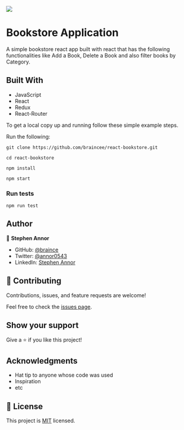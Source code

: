 ![](https://img.shields.io/badge/Microverse-blueviolet)

# Bookstore Application

A simple bookstore react app built with react that has the following functionalities like Add a Book, Delete a Book and also filter books by Category.


## Built With

- JavaScript
- React
- Redux
- React-Router

To get a local copy up and running follow these simple example steps.

Run the following:
   ```
   git clone https://github.com/braincee/react-bookstore.git

   cd react-bookstore

   npm install

   npm start
   ```


### Run tests

  ```
  npm run test
  ```

## Author

👤 **Stephen Annor**

- GitHub: [@braince](https://github.com/braincee/)
- Twitter: [@annor0543](https://twitter.com/annor0543/)
- LinkedIn: [Stephen Annor](https://www.linkedin.com/in/stephen-annor/)


## 🤝 Contributing

Contributions, issues, and feature requests are welcome!

Feel free to check the [issues page](https://github.com/braincee/react-bookstore/issues/).

## Show your support

Give a ⭐️ if you like this project!

## Acknowledgments

- Hat tip to anyone whose code was used
- Inspiration
- etc

## 📝 License

This project is [MIT](./MIT.md) licensed.